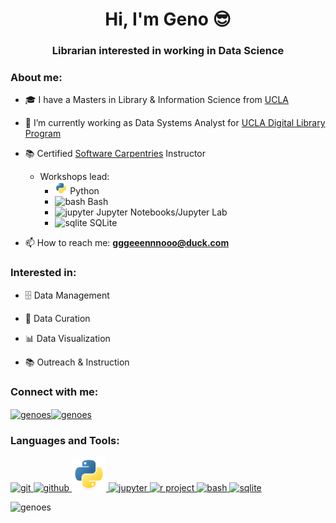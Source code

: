 <h1 align="center">Hi, I'm Geno 😎</h1>
<h3 align="center">Librarian interested in working in Data Science</h3>

<h3 align="left">About me:</h3>

- 🎓 I have a Masters in Library & Information Science from [UCLA](https://seis.ucla.edu/)

- 💾 I’m currently working as Data Systems Analyst for [UCLA Digital Library Program](https://digital.library.ucla.edu/)

- 📚 Certified [Software Carpentries](https://carpentries.org/) Instructor

  - Workshops lead:
    - <img src="https://raw.githubusercontent.com/devicons/devicon/master/icons/python/python-original.svg" alt="python" width="20" height="20"/> Python<br>
    - <img src="https://bashlogo.com/img/symbol/svg/full_colored_dark.svg" alt="bash" width="20" height="20"/> Bash<br>
    - <img src="https://www.vectorlogo.zone/logos/jupyter/jupyter-icon.svg" alt="jupyter" width="20" height="20"/> Jupyter Notebooks/Jupyter Lab<br>
    - <img src="https://www.vectorlogo.zone/logos/sqlite/sqlite-icon.svg" alt="sqlite" width="20" height="20"/> SQLite

- 📫 How to reach me: **gggeeennnooo@duck.com**

<h3 align="left">Interested in:</h3>

- 🗄️ Data Management

- 📓 Data Curation

- 📊 Data Visualization

- 📚 Outreach & Instruction


<h3 align="left">Connect with me:</h3>
<p align="left">
<a href="https://linkedin.com/in/genoes" target="blank"><img align="center" src="https://raw.githubusercontent.com/rahuldkjain/github-profile-readme-generator/master/src/images/icons/Social/linked-in-alt.svg" alt="genoes" height="45" width="55" /></a><a href="https://mastodon.social/@geno" target="blank"><img align="center" src="https://upload.wikimedia.org/wikipedia/commons/4/48/Mastodon_Logotype_%28Simple%29.svg" alt="genoes" height="45" width="55" /></a>
</p>

<h3 align="left">Languages and Tools:</h3>
<p align="left"> <a href="https://git-scm.com/" target="_blank" rel="noreferrer"> <img src="https://www.vectorlogo.zone/logos/git-scm/git-scm-icon.svg" alt="git" width="55" height="55"/> </a> <a href="https://www.github.com/" target="_blank" rel="noreferrer"> <img src="https://www.vectorlogo.zone/logos/github/github-icon.svg" alt="github" width="55" height="55"/> </a>  <a href="https://www.python.org" target="_blank" rel="noreferrer"> <img src="https://raw.githubusercontent.com/devicons/devicon/master/icons/python/python-original.svg" alt="python" width="55" height="55"/> </a> <a href="https://jupyter.org/" target="_blank" rel="noreferrer"> <img src="https://www.vectorlogo.zone/logos/jupyter/jupyter-icon.svg" alt="jupyter" width="55" height="55"/> </a> <a href="https://www.r-project.org/" target="_blank" rel="noreferrer"> <img src="https://www.vectorlogo.zone/logos/r-project/r-project-icon.svg" alt="r project" width="55" height="55"/> </a> <a href="https://www.gnu.org/software/bash/" target="_blank" rel="noreferrer"> <img src="https://bashlogo.com/img/symbol/svg/full_colored_dark.svg" alt="bash" width="55" height="55"/> </a> <a href="https://www.sqlite.org/" target="_blank" rel="noreferrer"> <img src="https://www.vectorlogo.zone/logos/sqlite/sqlite-icon.svg" alt="sqlite" width="55" height="55"/> </a> </p>

<p align="left"> <img src="https://komarev.com/ghpvc/?username=genoes&label=Profile%20views&color=0e75b6&style=flat" alt="genoes" /> </p>

